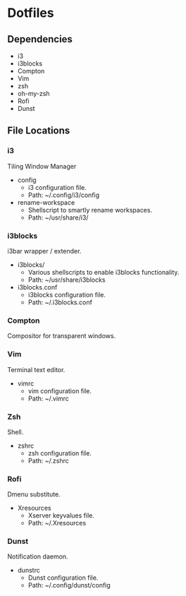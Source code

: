 # Dotfiles
## Dependencies
- i3
- i3blocks
- Compton
- Vim
- zsh
- oh-my-zsh
- Rofi
- Dunst

## File Locations
### i3
Tiling Window Manager
- config
  - i3 configuration file.
  - Path: ~/.config/i3/config
- rename-workspace
  - Shellscript to smartly rename workspaces.
  - Path: ~/usr/share/i3/

### i3blocks
i3bar wrapper / extender.

- i3blocks/
  - Various shellscripts to enable i3blocks functionality.
  - Path: ~/usr/share/i3blocks
- i3blocks.conf
  - i3blocks configuration file.
  - Path: ~/.i3blocks.conf

### Compton
Compositor for transparent windows.

### Vim
Terminal text editor.

- vimrc
  - vim configuration file.
  - Path: ~/.vimrc

### Zsh
Shell.

- zshrc
  - zsh configuration file.
  - Path: ~/.zshrc

### Rofi
Dmenu substitute.

- Xresources
  - Xserver keyvalues file.
  - Path: ~/.Xresources

### Dunst
Notification daemon.

- dunstrc
  - Dunst configuration file.
  - Path: ~/.config/dunst/config
